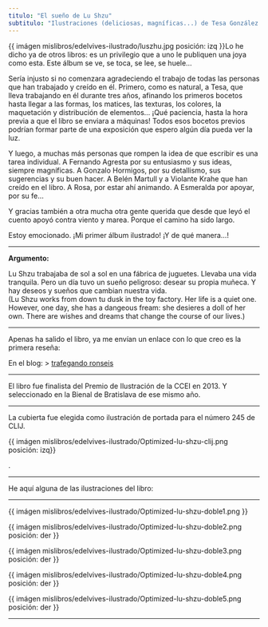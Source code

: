 ```yaml
---
titulo: "El sueño de Lu Shzu"
subtitulo: "Ilustraciones (deliciosas, magníficas...) de Tesa González.  Edelvives, 2011"
---
```

{{ imágen mislibros/edelvives-ilustrado/luszhu.jpg posición: izq }}Lo he
dicho ya de otros libros: es un privilegio que a uno le publiquen una joya
como esta. Este álbum se ve, se toca, se lee, se huele…

Sería injusto si no comenzara agradeciendo el trabajo de todas las personas
que han trabajado y creído en él. Primero, como es natural, a Tesa, que lleva
trabajando en él durante tres años, afinando los primeros bocetos hasta
llegar a las formas, los matices, las texturas, los colores, la maquetación y
distribución de elementos… ¡Qué paciencia, hasta la hora previa a que el
libro se enviara a máquinas! Todos esos bocetos previos podrían formar parte
de una exposición que espero algún día pueda ver la luz.

Y luego, a muchas más personas que rompen la idea de que escribir es una
tarea individual. A Fernando Agresta por su entusiasmo y sus ideas, siempre
magníficas. A Gonzalo Hormigos, por su detallismo, sus sugerencias y su buen
hacer. A Belén Martull y a Violante Krahe que han creído en el libro. A Rosa,
por estar ahí animando. A Esmeralda por apoyar, por su fe…

Y gracias también a otra mucha otra gente querida que desde que leyó el
cuento apoyó contra viento y marea. Porque el camino ha sido largo.

Estoy emocionado. ¡Mi primer álbum ilustrado! ¡Y de qué manera…!

* * *

**Argumento:**

Lu Shzu trabajaba de sol a sol en una fábrica de  juguetes. Llevaba una vida tranquila.  Pero un día tuvo un sueño peligroso: desear su propia  muñeca. Y hay deseos y sueños  que cambian nuestra vida.  
(Lu Shzu works from down tu dusk in the toy factory. Her  life is a quiet one. However,  one day, she has a dangeous fream: she desieres a doll  of her  own. There are wishes and dreams that change the course of our lives.)


* * * 




Apenas ha salido el libro, ya me envían un enlace con lo que creo es la
primera reseña:

En el blog: > [trafegando
ronseis](http://trafegandoronseis.blogspot.com/2011/11/el-sueno-de-lu-shzu.html)

* * *

El  libro fue finalista del  Premio  de  Ilustración de la CCEI en 2013.
Y seleccionado en la Bienal de Bratislava de ese mismo año. 


* * *

La cubierta fue elegida como ilustración de portada para el número 245 de CLIJ.

{{ imágen mislibros/edelvives-ilustrado/Optimized-lu-shzu-clij.png posición: izq}}

.


* * * 




He aquí alguna de las ilustraciones  del libro:



* * * 




{{ imágen mislibros/edelvives-ilustrado/Optimized-lu-shzu-doble1.png }}


{{ imágen mislibros/edelvives-ilustrado/Optimized-lu-shzu-doble2.png posición: der }}


{{ imágen mislibros/edelvives-ilustrado/Optimized-lu-shzu-doble3.png posición: der }}


{{ imágen mislibros/edelvives-ilustrado/Optimized-lu-shzu-doble4.png posición: der }}


{{ imágen mislibros/edelvives-ilustrado/Optimized-lu-shzu-doble5.png posición: der }}


* * * 






